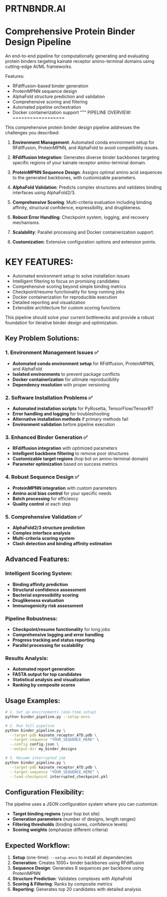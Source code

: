 # PRTNBNDR.AI
Comprehensive Protein Binder Design Pipeline
============================================

An end-to-end pipeline for computationally generating and evaluating protein binders
targeting kainate receptor amino-terminal domains using cutting-edge AI/ML frameworks.

Features:
- RFdiffusion-based binder generation
- ProteinMPNN sequence design
- AlphaFold structure prediction and validation
- Comprehensive scoring and filtering
- Automated pipeline orchestration
- Docker containerization support
"""
PIPELINE OVERVIEW:
==================

This comprehensive protein binder design pipeline addresses the challenges you described:

1. **Environment Management**: Automated conda environment setup for RFdiffusion, 
   ProteinMPNN, and AlphaFold to avoid compatibility issues.

2. **RFdiffusion Integration**: Generates diverse binder backbones targeting specific 
   regions of your kainate receptor amino-terminal domain.

3. **ProteinMPNN Sequence Design**: Assigns optimal amino acid sequences to the 
   generated backbones, with customizable parameters.

4. **AlphaFold Validation**: Predicts complex structures and validates binding 
   interfaces using AlphaFold2/3.

5. **Comprehensive Scoring**: Multi-criteria evaluation including binding affinity, 
   structural confidence, expressibility, and druglikeness.

6. **Robust Error Handling**: Checkpoint system, logging, and recovery mechanisms.

7. **Scalability**: Parallel processing and Docker containerization support.

8. **Customization**: Extensive configuration options and extension points.

KEY FEATURES:
=============

- Automated environment setup to solve installation issues
- Intelligent filtering to focus on promising candidates  
- Comprehensive scoring beyond simple binding metrics
- Checkpoint/resume functionality for long-running jobs
- Docker containerization for reproducible execution
- Detailed reporting and visualization
- Extensible architecture for custom scoring functions

This pipeline should solve your current bottlenecks and provide a robust foundation 
for iterative binder design and optimization.

## **Key Problem Solutions:**

### 1. **Environment Management Issues** ✅
- **Automated conda environment setup** for RFdiffusion, ProteinMPNN, and AlphaFold
- **Isolated environments** to prevent package conflicts
- **Docker containerization** for ultimate reproducibility
- **Dependency resolution** with proper versioning

### 2. **Software Installation Problems** ✅
- **Automated installation scripts** for PyRosetta, TensorFlow/TensorRT
- **Error handling and logging** for troubleshooting
- **Alternative installation methods** if primary methods fail
- **Environment validation** before pipeline execution

### 3. **Enhanced Binder Generation** ✅
- **RFdiffusion integration** with optimized parameters
- **Intelligent backbone filtering** to remove poor structures
- **Customizable target regions** (hop bot on amino-terminal domain)
- **Parameter optimization** based on success metrics

### 4. **Robust Sequence Design** ✅
- **ProteinMPNN integration** with custom parameters
- **Amino acid bias control** for your specific needs
- **Batch processing** for efficiency
- **Quality control** at each step

### 5. **Comprehensive Validation** ✅
- **AlphaFold2/3 structure prediction** 
- **Complex interface analysis**
- **Multi-criteria scoring system**
- **Clash detection and binding affinity estimation**

## **Advanced Features:**

### **Intelligent Scoring System:**
- **Binding affinity prediction**
- **Structural confidence assessment**
- **Bacterial expressibility scoring**
- **Druglikeness evaluation**
- **Immunogenicity risk assessment**

### **Pipeline Robustness:**
- **Checkpoint/resume functionality** for long jobs
- **Comprehensive logging and error handling**
- **Progress tracking and status reporting**
- **Parallel processing for scalability**

### **Results Analysis:**
- **Automated report generation**
- **FASTA output for top candidates**
- **Statistical analysis and visualization**
- **Ranking by composite scores**

## **Usage Examples:**

```bash
# 1. Set up environments (one-time setup)
python binder_pipeline.py --setup-envs

# 2. Run full pipeline
python binder_pipeline.py \
  --target-pdb kainate_receptor_ATD.pdb \
  --target-sequence "YOUR_SEQUENCE_HERE" \
  --config config.json \
  --output-dir my_binder_designs

# 3. Resume interrupted job
python binder_pipeline.py \
  --target-pdb kainate_receptor_ATD.pdb \
  --target-sequence "YOUR_SEQUENCE_HERE" \
  --load-checkpoint interrupted_checkpoint.pkl
```

## **Configuration Flexibility:**

The pipeline uses a JSON configuration system where you can customize:
- **Target binding regions** (your hop bot site)
- **Generation parameters** (number of designs, length ranges)
- **Filtering thresholds** (binding scores, confidence levels)
- **Scoring weights** (emphasize different criteria)

## **Expected Workflow:**

1. **Setup** (one-time): `--setup-envs` to install all dependencies
2. **Generation**: Creates 1000+ binder backbones using RFdiffusion
3. **Sequence Design**: Generates 8 sequences per backbone using ProteinMPNN
4. **Structure Prediction**: Validates complexes with AlphaFold
5. **Scoring & Filtering**: Ranks by composite metrics
6. **Reporting**: Generates top 20 candidates with detailed analysis


